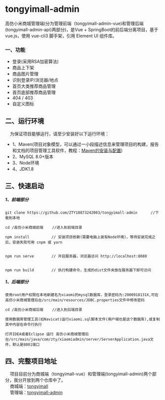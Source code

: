 # tongyimall-admin
高仿小米商城管理端(分为管理前端（tongyimall-admin-vue)和管理后端(tongyimall-admin-api)两部分)，是Vue + SpringBoot的前后端分离项目，基于 vue.js，使用 vue-cli3 脚手架，引用 Element UI 组件库。

### 一、功能

-   登录(采用RSA加密算法)
-   商品上下架
-   商品图片管理
-   识别登录IP/浏览器/地点
-   首页大类推荐商品管理
-   首页底部推荐商品管理
-   404 / 403
-   自定义图标

## 二、运行环境
&nbsp;&nbsp;&nbsp;&nbsp;为保证项目能够运行，请至少安装好以下运行环境：
 + 1、Maven(项目对象模型，可以通过一小段描述信息来管理项目的构建，报告和文档的项目管理工具软件，教程：[Maven的安装与配置](https://blog.csdn.net/a805814077/article/details/100545928))
 + 2、MySQL 8.0+版本
 + 3、Node环境
 + 4、JDK1.8


## 三、快速启动
##### 1、前端部分

```
git clone https://github.com/ZTY18873242003/tongyimall-admin      //下载到本地

cd /高仿小米商城前端    //进入到前端目录

npm install          // 安装项目依赖(需要电脑上装有Node环境)，等待安装完成之后，安装失败可用 cnpm 或 yarn


npm run serve        // 开启服务器，浏览器访问 http://localhost:8080


npm run build        // 执行构建命令，生成的dist文件夹放在服务器下即可访问
```
##### 1、后端部分
```
使用root用户权限在本地新建名为xiaomi的mysql数据库，登录密码为:2000918131X,可在 高仿小米商城管理后台/src/main/resources/JDBC.properties文件中修改密码

cd /高仿小米商城后端    //进入到后端目录

使用数据库管理工具(如Navicat)运行xiaomi.sql脚本文件(用户端也是这个数据库),或复制其中内容在命令行执行

打开IDEA或者Eclipse 运行 高仿小米商城管理后台/src/main/java/com/zty/xiaomiadmin/server/ServerApplication.java文件，默认是8081端口
```

## 四、完整项目地址
&nbsp;&nbsp;&nbsp;&nbsp;项目目前分为商城端（tongyimall-vue）和管理端(tongyimall-admin)两个部分，我分开放到两个仓库中了。<br>
&nbsp;&nbsp;&nbsp;&nbsp;商城端：[tongyimall](https://github.com/ZTY18873242003/tongyimall) <br>
&nbsp;&nbsp;&nbsp;&nbsp;管理端：[tongyimall-admin](https://github.com/ZTY18873242003/tongyimall-admin)